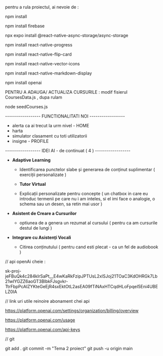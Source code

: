 pentru a rula proiectul, ai nevoie de :

npm install

npm install firebase

npx expo install @react-native-async-storage/async-storage

npm install react-native-progress

npm install react-native-flip-card

npm install react-native-vector-icons

npm install react-native-markdown-display

npm install openai

PENTRU A ADAUGA/ ACTUALIZA CURSURILE : modif fisierul CoursesData.js , dupa rulam

node seedCourses.js

------------------ FUNCTIONALITATI NOI ------------------

- alerta ca ai trecut la urm nivel - HOME
- harta
- simulator
  clasament cu toti utilizatorii
- insigne - PROFILE

------------------ IDEI AI - de continuat ( 4 ) ------------------

- **Adaptive Learning**

  - Identificarea punctelor slabe și generarea de conținut suplimentar ( exerciții personalizate )

  - **Tutor Virtual**
  - Explicații personalizate pentru concepte
    (
    un chatbox in care eu introduc termenii pe care nu i am inteles, si el imi face o analogie, o schema sau un desen, sa retin mai usor
    )

- **Asistent de Creare a Cursurilor**

  - optiunea de a genera un rezumat al cursului ( pentru ca am cursurile destul de lungi )

- **Integrare cu Asistenți Vocali**
  - Citirea conținutului ( pentru cand esti plecat - ca un fel de audiobook )


// api openAi cheie :

sk-proj-jeFBuQk4c284kIrSaPt\_\_E4wKaRkFzipJPTUsL2xlSJoj21TOaC3KdOHRGk7Lb21wIYGZZ6aoGT3BlbkFJsgvkr-TtrFbpPcAIZYKteGeEjR4sxEktOtL2asEA09fTiNAxHTCqdHLoFpqeI5Eni4UBELZ0IA

// link uri utile reinoire abonament chei api

https://platform.openai.com/settings/organization/billing/overview

https://platform.openai.com/usage

https://platform.openai.com/api-keys


// git

git add .
git commit -m "Tema 2 proiect"
git push -u origin main


